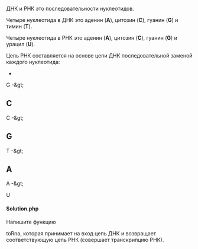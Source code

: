 ДНК и РНК это последовательности нуклеотидов.

Четыре нуклеотида в ДНК это аденин (**A**), цитозин (**C**),
гуанин (**G**) и тимин (**T**).

Четыре нуклеотида в РНК это аденин (**A**), цитозин (**C**),
гуанин (**G**) и урацил (**U**).

Цепь РНК составляется на основе цепи ДНК последовательной заменой каждого нуклеотида:

- 

G -&amp;gt; 

C
- 

C -&amp;gt; 

G
- 

T -&amp;gt; 

A
- 

A -&amp;gt; 

U

#### Solution.php

Напишите функцию 

toRna, которая принимает на вход цепь ДНК и возвращает
соответствующую цепь РНК (совершает транскрипцию РНК).